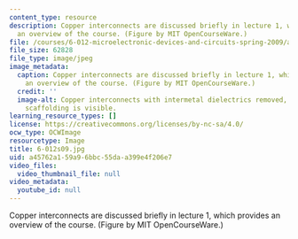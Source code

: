 ```yaml
---
content_type: resource
description: Copper interconnects are discussed briefly in lecture 1, which provides
  an overview of the course. (Figure by MIT OpenCourseWare.)
file: /courses/6-012-microelectronic-devices-and-circuits-spring-2009/a45762a159a96bbc55daa399e4f206e7_6-012s09.jpg
file_size: 62828
file_type: image/jpeg
image_metadata:
  caption: Copper interconnects are discussed briefly in lecture 1, which provides
    an overview of the course. (Figure by MIT OpenCourseWare.)
  credit: ''
  image-alt: Copper interconnects with intermetal dielectrics removed, so the metal
    scaffolding is visible.
learning_resource_types: []
license: https://creativecommons.org/licenses/by-nc-sa/4.0/
ocw_type: OCWImage
resourcetype: Image
title: 6-012s09.jpg
uid: a45762a1-59a9-6bbc-55da-a399e4f206e7
video_files:
  video_thumbnail_file: null
video_metadata:
  youtube_id: null
---
```

Copper interconnects are discussed briefly in lecture 1, which provides an overview of the course. (Figure by MIT OpenCourseWare.)